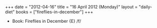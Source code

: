 +++
date = "2012-04-16"
title = "16 April 2012 (Monday)"
layout = "daily-diet"
books = ["fireflies-in-december"]
+++


* Book: Fireflies in December {E} /f/
